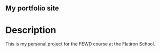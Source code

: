 My portfolio site
---

# Description

This is my personal project for the FEWD course at the Flatiron School.


